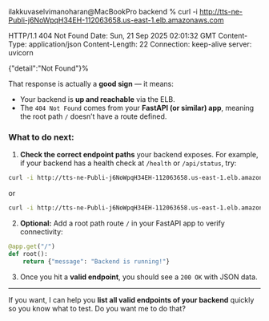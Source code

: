 ilakkuvaselvimanoharan@MacBookPro backend % curl -i http://tts-ne-Publi-j6NoWpqH34EH-112063658.us-east-1.elb.amazonaws.com 

HTTP/1.1 404 Not Found
Date: Sun, 21 Sep 2025 02:01:32 GMT
Content-Type: application/json
Content-Length: 22
Connection: keep-alive
server: uvicorn

{"detail":"Not Found"}%   


That response is actually a **good sign** — it means:

* Your backend is **up and reachable** via the ELB.
* The `404 Not Found` comes from your **FastAPI (or similar) app**, meaning the root path `/` doesn’t have a route defined.

### What to do next:

1. **Check the correct endpoint paths** your backend exposes.
   For example, if your backend has a health check at `/health` or `/api/status`, try:

```bash
curl -i http://tts-ne-Publi-j6NoWpqH34EH-112063658.us-east-1.elb.amazonaws.com/health
```

or

```bash
curl -i http://tts-ne-Publi-j6NoWpqH34EH-112063658.us-east-1.elb.amazonaws.com/api/your-endpoint
```

2. **Optional:** Add a root path route `/` in your FastAPI app to verify connectivity:

```python
@app.get("/")
def root():
    return {"message": "Backend is running!"}
```

3. Once you hit a **valid endpoint**, you should see a `200 OK` with JSON data.

---

If you want, I can help you **list all valid endpoints of your backend** quickly so you know what to test. Do you want me to do that?
